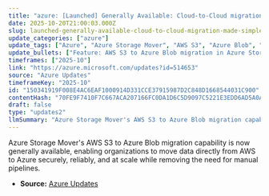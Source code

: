 ```yaml
---
title: "azure: [Launched] Generally Available: Cloud-to-Cloud migration made simple with Azure Storage Mover"
date: 2025-10-20T21:00:03.000Z
slug: launched-generally-available-cloud-to-cloud-migration-made-simple-with-azure-storage-mover
update_categories: ["azure"]
update_tags: ["Azure", "Azure Storage Mover", "AWS S3", "Azure Blob", "cloud migration", "general availability", "data transfer"]
update_bullets: ["Feature: AWS S3 to Azure Blob migration in Azure Storage Mover is GA (generally available).", "Enables direct cloud-to-cloud data transfer from AWS to Azure.", "Built for security, reliability, and large-scale transfers.", "Helps eliminate manual migration pipelines and reduce operational overhead.", "Aimed at organizations seeking simplified, scalable cloud migration workflows."]
timeframes: ["2025-10"]
link: "https://azure.microsoft.com/updates?id=514653"
source: "Azure Updates"
timeframeKey: "2025-10"
id: "150341919F008E4AC6EAF1000914D331CCE37915987D2C848D1668544031C900"
contentHash: "70FE9F7410F7C667ACA207166FC0DA1D6C5D9097C5221E3EDD6AD5A0A5A3F6CC"
draft: false
type: "updates2"
llmSummary: "Azure Storage Mover's AWS S3 to Azure Blob migration capability is now generally available, enabling organizations to move data directly from AWS to Azure securely, reliably, and at scale while removing the need for manual pipelines."
---
```


Azure Storage Mover's AWS S3 to Azure Blob migration capability is now generally available, enabling organizations to move data directly from AWS to Azure securely, reliably, and at scale while removing the need for manual pipelines.

- **Source:** [Azure Updates](https://azure.microsoft.com/updates?id=514653)
